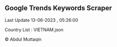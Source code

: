 

## Google Trends Keywords Scraper 
 
Last Update 13-06-2023 , 05:26:00

Country List :
VIETNAM.json



© Abdul Muttaqin 
